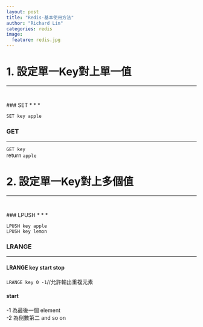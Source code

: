 ```yaml
---
layout: post
title: "Redis-基本使用方法"
author: "Richard Lin"
categories: redis
image:
  feature: redis.jpg
---
```


# 1. 設定單一Key對上單一值
* * *
<div style="width:100%; height:2em;"></div>
### SET
* * *

`SET key apple`

### GET
* * *

`GET key`<br>
return `apple`

# 2. 設定單一Key對上多個值
* * *
<div style="width:100%; height:2em;"></div>
### LPUSH
* * *

`LPUSH key apple`<br>
`LPUSH key lemon`<br>

### LRANGE
* * *
#### LRANGE key start stop

`LRANGE key 0 -1`//允許輸出重複元素<br>

#### start
-1 為最後一個 element<br>
-2 為倒數第二 and so on